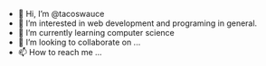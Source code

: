 - 👋 Hi, I’m @tacoswauce
- 👀 I’m interested in web development and programing in general.
- 🌱 I’m currently learning computer science
- 💞️ I’m looking to collaborate on ...
- 📫 How to reach me ...

<!---
tacoswauce/tacoswauce is a ✨ special ✨ repository because its `README.md` (this file) appears on your GitHub profile.
You can click the Preview link to take a look at your changes.
--->
